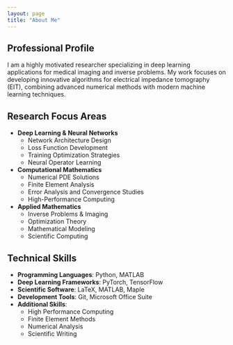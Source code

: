 ```yaml
---
layout: page
title: "About Me"
---
```


## Professional Profile
I am a highly motivated researcher specializing in deep learning applications for medical imaging and inverse problems. My work focuses on developing innovative algorithms for electrical impedance tomography (EIT), combining advanced numerical methods with modern machine learning techniques.

## Research Focus Areas
- **Deep Learning & Neural Networks**
  - Network Architecture Design
  - Loss Function Development
  - Training Optimization Strategies
  - Neural Operator Learning
- **Computational Mathematics**
  - Numerical PDE Solutions
  - Finite Element Analysis
  - Error Analysis and Convergence Studies
  - High-Performance Computing
- **Applied Mathematics**
  - Inverse Problems & Imaging
  - Optimization Theory
  - Mathematical Modeling
  - Scientific Computing

## Technical Skills
- **Programming Languages**: Python, MATLAB
- **Deep Learning Frameworks**: PyTorch, TensorFlow
- **Scientific Software**: LaTeX, MATLAB, Maple
- **Development Tools**: Git, Microsoft Office Suite
- **Additional Skills**: 
  - High Performance Computing
  - Finite Element Methods
  - Numerical Analysis
  - Scientific Writing
